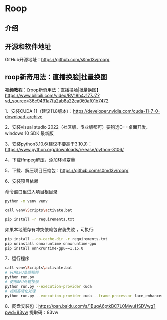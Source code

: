 # Roop

## 介绍

## 开源和软件地址

GitHub开源地址：<https://github.com/s0md3v/roop/>

## roop新奇用法：直播换脸|批量换图

**视频教程**：【roop新奇用法：直播换脸|批量换图】<https://www.bilibili.com/video/BV18h4y177JZ?vd_source=36c9491a7fa2ab8a22ca060af01b7472>

1、安装CUDA 11（建议11.8版本）：<https://developer.nvidia.com/cuda-11-7-0-download-archive>

2、安装visual studio 2022（社区版、专业版都可）要钩选C++桌面开发、windows 10 SDK 最新版

3、安装python3.10.6(建议不要高于3.10.9)：<https://www.python.org/downloads/release/python-3106/>

4、下载ffmpeg解压，添加环境变量

5、下载、解压项目压缩包：<https://github.com/s0md3v/roop/>

6、安装项目依赖

命令窗口里进入项目根目录

```bash
python -m venv venv

call venv\Scripts\activate.bat

pip install -r requirements.txt
```

如果本地缓存有冲突依赖包安装失败 ，可执行:

```bash
pip install --no-cache-dir -r requirements.txt
pip uninstall onnxruntime onnxruntime-gpu
pip install onnxruntime-gpu==1.15.0
```

7、运行程序

```bash
call venv\Scripts\activate.bat
# 只用CPU处理视频
python run.py
# 使用GPU处理视频
python run.py --execution-provider cuda
# 视频高清化处理
python run.py --execution-provider cuda --frame-processor face_enhancer
```

8、网盘安装包：<https://pan.baidu.com/s/1BuqA6ptkBC7L0MwuHSDVwg?pwd=83vw>      提取码：83vw
